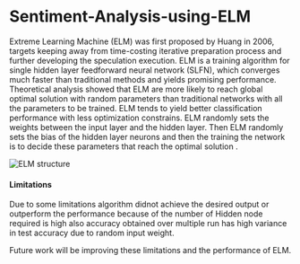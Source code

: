 # Sentiment-Analysis-using-ELM
Extreme Learning Machine (ELM) was first proposed by Huang in 2006, targets keeping away from time-costing iterative preparation process and further developing the speculation execution. ELM is a training algorithm for single hidden layer feedforward neural network (SLFN), which converges much faster than traditional methods and yields promising performance. Theoretical analysis showed that ELM are more likely to reach global optimal solution with random parameters than traditional networks with all the parameters to be trained. ELM tends to yield better classification performance with less optimization constrains. ELM randomly sets the weights between the input layer and the hidden layer. Then ELM randomly sets the bias of the hidden layer neurons and then the training the network is to decide these parameters that reach the optimal solution .

![ELM structure](https://user-images.githubusercontent.com/115814152/197723691-add3f79b-7109-441f-baff-68c588b0fe57.PNG)

#### Limitations
Due to some limitations algorithm didnot achieve the desired output or outperform the performance because of the number of Hidden node required is high also accuracy obtained over multiple run has high variance in test accuracy due to random input weight.

Future work will be improving these limitations and the performance of ELM.
